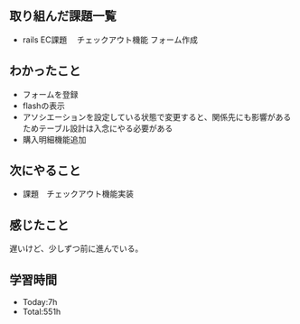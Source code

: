 ## 取り組んだ課題一覧
- rails EC課題 　チェックアウト機能 フォーム作成
## わかったこと
- フォームを登録
- flashの表示
- アソシエーションを設定している状態で変更すると、関係先にも影響があるためテーブル設計は入念にやる必要がある
- 購入明細機能追加
## 次にやること
- 課題　チェックアウト機能実装
## 感じたこと
遅いけど、少しずつ前に進んでいる。
## 学習時間
- Today:7h
- Total:551h
